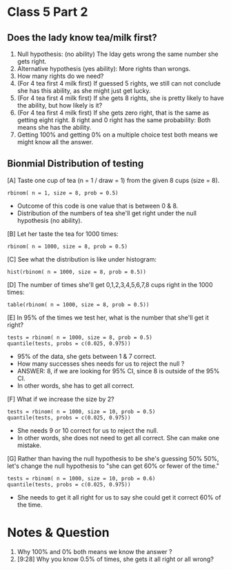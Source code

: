 # Class 5 Part 2

## Does the lady know tea/milk first? 
1. Null hypothesis: (no ability) The lday gets wrong the same number she gets right.
2. Alternative hypothesis (yes ability): More rights than wrongs. 
3. How many rights do we need? 
4. (For 4 tea first 4 milk first) If guessed 5 rights, we still can not conclude she has this ability, as she might just get lucky. 
5. (For 4 tea first 4 milk first) If she gets 8 rights, she is pretty likely to have the ability, but how likely is it? 
6. (For 4 tea first 4 milk first) If she gets zero right, that is the same as getting eight right. 8 right and 0 right has the same probability: Both means she has the ability. 
7. Getting 100% and getting 0% on a multiple choice test both means we might know all the answer. 

## Bionmial Distribution of testing
[A] Taste one cup of tea (n = 1 / draw = 1) from the given 8 cups (size = 8). 
```
rbinom( n = 1, size = 8, prob = 0.5)
```
+ Outcome of this code is one value that is between 0 & 8.
+ Distribution of the numbers of tea she'll get right under the null hypothesis (no ability). 

[B] Let her taste the tea for 1000 times:
```
rbinom( n = 1000, size = 8, prob = 0.5)

```
[C] See what the distribution is like under histogram: 
```
hist(rbinom( n = 1000, size = 8, prob = 0.5))
```
[D] The number of times she'll get 0,1,2,3,4,5,6,7,8 cups right in the 1000 times:
```
table(rbinom( n = 1000, size = 8, prob = 0.5))
```
[E] In 95% of the times we test her, what is the number that she'll get it right?
```
tests = rbinom( n = 1000, size = 8, prob = 0.5)
quantile(tests, probs = c(0.025, 0.975))
```
+ 95% of the data, she gets between 1 & 7 correct. 
+ How many successes shes needs for us to reject the null ? 
+ ANSWER: 8, if we are looking for 95% CI, since 8 is outside of the 95% CI. 
+ In other words, she has to get all correct. 

[F] What if we increase the size by 2? 
```
tests = rbinom( n = 1000, size = 10, prob = 0.5)
quantile(tests, probs = c(0.025, 0.975))
```
+ She needs 9 or 10 correct for us to reject the null.
+ In other words, she does not need to get all correct. She can make one mistake. 

[G] Rather than having the null hypothesis to be she's guessing 50% 50%, let's change the null hypothesis to "she can get 60% or fewer of the time."
```
tests = rbinom( n = 1000, size = 10, prob = 0.6)
quantile(tests, probs = c(0.025, 0.975))
```
+ She needs to get it all right for us to say she could get it correct 60% of the time. 

# Notes & Question
1. Why 100% and 0% both means we know the answer ? 
2. [9:28] Why you know 0.5% of times, she gets it all right or all wrong?
